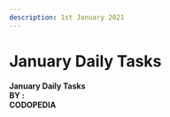 ```yaml
---
description: 1st January 2021
---
```


# January Daily Tasks

**January Daily Tasks  
BY :  
CODOPEDIA**

